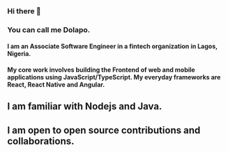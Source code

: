 ### Hi there 👋

### You can call me Dolapo.

#### I am an Associate Software Engineer in a fintech organization in Lagos, Nigeria.

#### My core work involves building the Frontend of web and mobile applications using JavaScript/TypeScript. My everyday frameworks are React, React Native and Angular.

## I am familiar with Nodejs and Java.

## I am open to open source contributions and collaborations.
<!--
**Adezayn/Adezayn** is a ✨ _special_ ✨ repository because its `README.md` (this file) appears on your GitHub profile.

Here are some ideas to get you started:

- 🔭 I’m currently working on ...
- 🌱 I’m currently learning ...
- 👯 I’m looking to collaborate on ...
- 🤔 I’m looking for help with ...
- 💬 Ask me about ...
- 📫 How to reach me: ...
- 😄 Pronouns: ...
- ⚡ Fun fact: ...
-->
